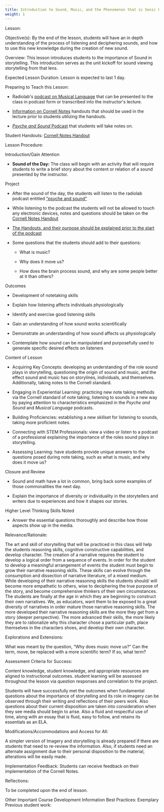 ```yaml
---
title: Introduction to Sound, Music, and the Phenomenon that is Sonic Language
weight: 1
---
```



 Lesson:

 Objective(s):
By the end of the lesson, students will have an in depth understanding of the process of listening and deciphering sounds, and how to use this new knowledge during the creation of new sound.

 Overview:
This lesson introduces students to the importance of Sound in storytelling. This introduction serves as the unit kickoff for sound viewing storytelling from that lens.

 Expected Lesson Duration: 
Lesson is expected to last 1 day.

 Preparing to Teach this Lesson:
-	Radiolab's [podcast on Musical Language](http://www.radiolab.org/story/91512-musical-language/) that can be presented to the class in podcast form or transcribed into the instructor's lecture.

- [Information on Cornell Notes](https://drive.google.com/open?id=0B-fnzlPK8lcvT1BuSXBaVzlZQTg) handouts that should be used in the lecture prior to students utilizing the handouts.

-	[*Psyche and Sound* Podcast](https://drive.google.com/open?id=0B-fnzlPK8lcvSmN0OVV3ZW84a28) that students will take notes on.

 Student Handouts:
[Cornell Notes Handout](https://drive.google.com/open?id=1Kyf1MC4igp7Lp1TiMAbRyUKmHjOvdiLVtugP91m6Gf0) 

 Lesson Procedure:

 Introduction/Gain Attention
-  **Sound of the Day:** The class will begin with an activity that will require students to write a brief story about the content or relation of a sound presented by the instructor.

 Project
-   After the sound of the day, the students will listen to the radiolab podcast entitled [“psyche and sound”](https://drive.google.com/open?id=0B-fnzlPK8lcvSmN0OVV3ZW84a28)
    
-   While listening to the podcast the students will not be allowed to touch any electronic devices, notes and questions should be taken on the [Cornell Notes Handout](https://drive.google.com/open?id=1Kyf1MC4igp7Lp1TiMAbRyUKmHjOvdiLVtugP91m6Gf0)
    
-   [The Handouts, and their purpose should be explained prior to the start of the podcast](https://drive.google.com/open?id=0B-fnzlPK8lcvT1BuSXBaVzlZQTg)
    
-   Some questions that the students should add to their questions:
    
	-   What is music?
    
	-   Why does it move us?
    
	-   How does the brain process sound, and why are some people better at it than others?
	
 Outcomes
-   Development of notetaking skills
    
-   Explain how listening affects individuals physiologically
    
-   Identify and exercise good listening skills
    
-   Gain an understanding of how sound works scientifically
    
-   Demonstrate an understanding of how sound affects us physiologically
    
-   Contemplate how sound can be manipulated and purposefully used to generate specific desired effects on listeners

  Content of Lesson

- Acquiring Key Concepts: developing an understanding of the role sound plays in storytelling, questioning the origin of sound and music, and the effect sound and music has on storylines, individuals, and themselves. Additionally, taking notes to the Cornell standard.

- Engaging in Experiential Learning: practicing new note taking methods via the Cornell standard of note taking, listening to sounds in a new way by paying attention to characteristics emphasized in the *Psyche and Sound* and *Musical Language* podcasts.

- Building Proficiencies: establishing a new skillset for listening to sounds, taking more proficient notes. 

- Connecting with STEM Professionals: view a video or listen to a podcast of a professional explaining the importance  of the roles sound plays in storytelling.

- Assessing Learning: have students provide unique answers to the questions posed during note taking, such as what is music, and why does it move us?


 Closure and Review
    
-   Sound and math have a lot in common, bring back some examples of those commonalities the next day.
    
-   Explain the importance of diversity or individuality in the storytellers and writers due to experiences and how it shapes our stories.
    

 Higher Level Thinking Skills Noted

-   Answer the essential questions thoroughly and describe how those aspects show up in the media.  
    

 Relevance/Rationale:

The art and skill of storytelling that will be practiced in this class will help the students reasoning skills, cognitive constructive capabilities, and develop character. The creation of a narrative requires the student to develop a logical order from a sequence of events. In order for the student to develop a meaningful arrangement of events the student must begin to grow their narrative reasoning skills. These skills can evolve through the consumption and dissection of narrative literature, of a mixed medium. While developing of their narrative reasoning skills the students should/ will become more empathetic to others, wise to deciphering the true purpose of the story, and become comprehensive thinkers of their own circumstances. The students are finally at the age in which they are beginning to construct their own narratives. We, as educators, want them to be exposed to a great diversity of narratives in order mature those narrative reasoning skills. The more developed their narrative reasoning skills are the more they get from a story (deeper perspective). The more advanced their skills, the more likely they are to rationalize why this character chose a particular path, place themselves in the characters shoes, and develop their own character.


 Explorations and Extensions:

What was meant by the question, “Why does music move us?” Can the term, move, be replaced with a more scientific term? If so, what term?

 Assessment Criteria for Success:

Content knowledge, student knowledge, and appropriate resources are aligned to instructional outcomes. student learning will be assessed throughout the lesson via question responses and correlation to the project.

Students will have successfully met the outcomes when fundamental questions about the importance of storytelling and its role in imagery can be observed through their writing and reflections of their peers work. Also questions about their current disposition are taken into consideration when they see media should begin to arise. Also a fluid and respectful use of time, along with an essay that is fluid, easy to follow, and retains its essentials as an ELA.

  
 Modifications/Accommodations and Access for All:

A simpler version of Imagery and storytelling is already prepared if there are students that need to re-review the information. Also, if students need an alternate assignment due to their personal disposition to the material, alterations will be easily made.

  Implementation Feedback: 
Students can receive feedback on their implementation of the Cornell Notes.

 Reflections:

To be completed upon the end of lesson.


 Other Important Course Development Information
 Best Practices:
Exemplary Previous student work: 
